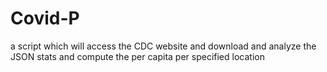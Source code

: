 # Covid-P
a script which will access the CDC website and download and analyze the JSON stats and compute the per capita per specified location

